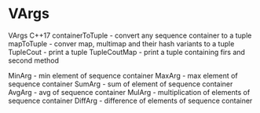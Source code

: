 # VArgs
VArgs C++17
containerToTuple - convert any  sequence container to a tuple
mapToTuple - conver map, multimap and  their hash variants to a tuple
TupleCout - print a tuple
TupleCoutMap - print a tuple containing firs and second method

MinArg - min element of sequence container
MaxArg - max element of sequence container
SumArg - sum of  element of sequence container
AvgArg - avg of sequence container
MulArg - multiplication of elements of sequence container
DiffArg - difference of elements of sequence container
